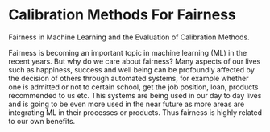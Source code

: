# Calibration Methods For Fairness
Fairness in Machine Learning and the Evaluation of Calibration Methods.


Fairness is becoming an important topic in machine learning (ML) in the recent years. But why do we care about fairness?
Many aspects of our lives such as happiness, success and well being can be profoundly affected by the decision of others through automated systems, for example whether one is admitted or not to certain school, get the job position, loan, products recommended to us etc. This systems are being used in our day to day lives and is going to be even more used in the near future as more areas are integrating ML in their processes or products. Thus fairness is highly related to our own benefits.
